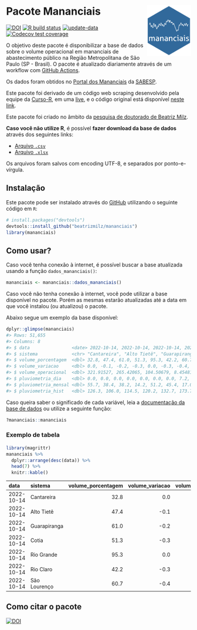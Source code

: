 
<!-- README.md is generated from README.Rmd. Please edit that file -->

# Pacote Mananciais <img src="man/figures/hexlogo.png" align="right" width = "120px"/>

<!-- badges: start -->

[![DOI](https://zenodo.org/badge/DOI/10.5281/zenodo.4733056.svg)](https://doi.org/10.5281/zenodo.4733056)
[![R build
status](https://github.com/beatrizmilz/mananciais/workflows/R-CMD-check/badge.svg)](https://github.com/beatrizmilz/mananciais/actions)
[![update-data](https://github.com/beatrizmilz/mananciais/actions/workflows/2-update_data.yaml/badge.svg)](https://github.com/beatrizmilz/mananciais/actions/workflows/2-update_data.yaml)
[![Codecov test
coverage](https://codecov.io/gh/beatrizmilz/mananciais/branch/master/graph/badge.svg)](https://codecov.io/gh/beatrizmilz/mananciais?branch=master)
<!-- badges: end -->

O objetivo deste pacote é disponibilizar a base de dados sobre o volume
operacional em mananciais de abastecimento público na Região
Metropolitana de São Paulo (SP - Brasil). O pacote é atualizado
diariamente através de um workflow com [GitHub
Actions](https://github.com/beatrizmilz/mananciais/actions).

Os dados foram obtidos no [Portal dos
Mananciais](http://mananciais.sabesp.com.br/Situacao) da
[SABESP](http://site.sabesp.com.br/site/Default.aspx).

Este pacote foi derivado de um código web scraping desenvolvido pela
equipe da [Curso-R](https://www.curso-r.com/), em uma
[live](https://youtu.be/jvZIxrMmOcQ), e o código original está
disponível [neste
link](https://github.com/curso-r/lives/blob/master/drafts/20200730_scraper_sabesp.R).

Este pacote foi criado no âmbito da [pesquisa de doutorado de Beatriz
Milz](https://beatrizmilz.github.io/tese/).

**Caso você não utilize R**, é possível **fazer download da base de
dados** através dos seguintes links:

-   [Arquivo
    `.csv`](https://github.com/beatrizmilz/mananciais/raw/master/inst/extdata/mananciais.csv)
-   [Arquivo
    `.xlsx`](https://github.com/beatrizmilz/mananciais/blob/master/inst/extdata/mananciais.xlsx?raw=true)

Os arquivos foram salvos com encoding UTF-8, e separados por
ponto-e-vírgula.

## Instalação

Este pacote pode ser instalado através do [GitHub](https://github.com/)
utilizando o seguinte código em `R`:

``` r
# install.packages("devtools")
devtools::install_github("beatrizmilz/mananciais")
library(mananciais)
```

## Como usar?

Caso você tenha conexão à internet, é possível buscar a base atualizada
usando a função `dados_mananciais()`:

``` r
mananciais <- mananciais::dados_mananciais() 
```

Caso você não tenha conexão à internet, você pode utilizar a base
disponível no pacote. Porém as mesmas estarão atualizadas até a data em
que você instalou (ou atualizou) o pacote.

Abaixo segue um exemplo da base disponível:

``` r
dplyr::glimpse(mananciais)
#> Rows: 51,655
#> Columns: 8
#> $ data                <date> 2022-10-14, 2022-10-14, 2022-10-14, 2022-10-14, 2…
#> $ sistema             <chr> "Cantareira", "Alto Tietê", "Guarapiranga", "Cotia…
#> $ volume_porcentagem  <dbl> 32.8, 47.4, 61.0, 51.3, 95.3, 42.2, 60.7, 32.8, 47…
#> $ volume_variacao     <dbl> 0.0, -0.1, -0.2, -0.3, 0.0, -0.3, -0.4, 0.1, -0.2,…
#> $ volume_operacional  <dbl> 321.91527, 265.42065, 104.50679, 8.45481, 106.9178…
#> $ pluviometria_dia    <dbl> 0.0, 0.0, 0.0, 0.0, 0.0, 0.0, 0.0, 7.2, 0.2, 0.0, …
#> $ pluviometria_mensal <dbl> 55.7, 38.4, 38.2, 14.2, 51.2, 45.4, 17.0, 55.7, 38…
#> $ pluviometria_hist   <dbl> 126.3, 106.0, 114.5, 120.2, 132.7, 173.7, 141.2, 1…
```

Caso queira saber o significado de cada variável, leia a [documentação
da base de
dados](https://beatrizmilz.github.io/mananciais/reference/mananciais.html)
ou utilize a seguinte função:

``` r
?mananciais::mananciais
```

### Exemplo de tabela

``` r
library(magrittr)
mananciais %>% 
  dplyr::arrange(desc(data)) %>% 
  head(7) %>%
  knitr::kable()
```

| data       | sistema      | volume_porcentagem | volume_variacao | volume_operacional | pluviometria_dia | pluviometria_mensal | pluviometria_hist |
|:-----------|:-------------|-------------------:|----------------:|-------------------:|-----------------:|--------------------:|------------------:|
| 2022-10-14 | Cantareira   |               32.8 |             0.0 |          321.91527 |                0 |                55.7 |             126.3 |
| 2022-10-14 | Alto Tietê   |               47.4 |            -0.1 |          265.42065 |                0 |                38.4 |             106.0 |
| 2022-10-14 | Guarapiranga |               61.0 |            -0.2 |          104.50679 |                0 |                38.2 |             114.5 |
| 2022-10-14 | Cotia        |               51.3 |            -0.3 |            8.45481 |                0 |                14.2 |             120.2 |
| 2022-10-14 | Rio Grande   |               95.3 |             0.0 |          106.91780 |                0 |                51.2 |             132.7 |
| 2022-10-14 | Rio Claro    |               42.2 |            -0.3 |            5.77133 |                0 |                45.4 |             173.7 |
| 2022-10-14 | São Lourenço |               60.7 |            -0.4 |           53.90843 |                0 |                17.0 |             141.2 |

## Como citar o pacote

[![DOI](https://zenodo.org/badge/DOI/10.5281/zenodo.4733056.svg)](https://doi.org/10.5281/zenodo.4733056)
